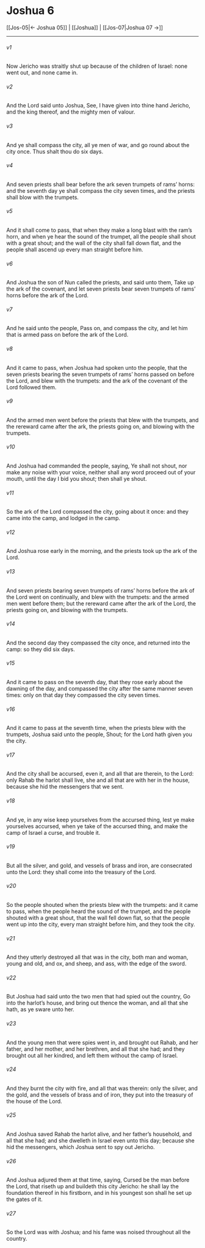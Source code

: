 # Joshua 6

[[Jos-05|← Joshua 05]] | [[Joshua]] | [[Jos-07|Joshua 07 →]]
***

###### v1
Now Jericho was straitly shut up because of the children of Israel: none went out, and none came in.
###### v2
And the Lord said unto Joshua, See, I have given into thine hand Jericho, and the king thereof, and the mighty men of valour.
###### v3
And ye shall compass the city, all ye men of war, and go round about the city once. Thus shalt thou do six days.
###### v4
And seven priests shall bear before the ark seven trumpets of rams’ horns: and the seventh day ye shall compass the city seven times, and the priests shall blow with the trumpets.
###### v5
And it shall come to pass, that when they make a long blast with the ram’s horn, and when ye hear the sound of the trumpet, all the people shall shout with a great shout; and the wall of the city shall fall down flat, and the people shall ascend up every man straight before him.
###### v6
And Joshua the son of Nun called the priests, and said unto them, Take up the ark of the covenant, and let seven priests bear seven trumpets of rams’ horns before the ark of the Lord.
###### v7
And he said unto the people, Pass on, and compass the city, and let him that is armed pass on before the ark of the Lord.
###### v8
And it came to pass, when Joshua had spoken unto the people, that the seven priests bearing the seven trumpets of rams’ horns passed on before the Lord, and blew with the trumpets: and the ark of the covenant of the Lord followed them.
###### v9
And the armed men went before the priests that blew with the trumpets, and the rereward came after the ark, the priests going on, and blowing with the trumpets.
###### v10
And Joshua had commanded the people, saying, Ye shall not shout, nor make any noise with your voice, neither shall any word proceed out of your mouth, until the day I bid you shout; then shall ye shout.
###### v11
So the ark of the Lord compassed the city, going about it once: and they came into the camp, and lodged in the camp.
###### v12
And Joshua rose early in the morning, and the priests took up the ark of the Lord.
###### v13
And seven priests bearing seven trumpets of rams’ horns before the ark of the Lord went on continually, and blew with the trumpets: and the armed men went before them; but the rereward came after the ark of the Lord, the priests going on, and blowing with the trumpets.
###### v14
And the second day they compassed the city once, and returned into the camp: so they did six days.
###### v15
And it came to pass on the seventh day, that they rose early about the dawning of the day, and compassed the city after the same manner seven times: only on that day they compassed the city seven times.
###### v16
And it came to pass at the seventh time, when the priests blew with the trumpets, Joshua said unto the people, Shout; for the Lord hath given you the city.
###### v17
And the city shall be accursed, even it, and all that are therein, to the Lord: only Rahab the harlot shall live, she and all that are with her in the house, because she hid the messengers that we sent.
###### v18
And ye, in any wise keep yourselves from the accursed thing, lest ye make yourselves accursed, when ye take of the accursed thing, and make the camp of Israel a curse, and trouble it.
###### v19
But all the silver, and gold, and vessels of brass and iron, are consecrated unto the Lord: they shall come into the treasury of the Lord.
###### v20
So the people shouted when the priests blew with the trumpets: and it came to pass, when the people heard the sound of the trumpet, and the people shouted with a great shout, that the wall fell down flat, so that the people went up into the city, every man straight before him, and they took the city.
###### v21
And they utterly destroyed all that was in the city, both man and woman, young and old, and ox, and sheep, and ass, with the edge of the sword.
###### v22
But Joshua had said unto the two men that had spied out the country, Go into the harlot’s house, and bring out thence the woman, and all that she hath, as ye sware unto her.
###### v23
And the young men that were spies went in, and brought out Rahab, and her father, and her mother, and her brethren, and all that she had; and they brought out all her kindred, and left them without the camp of Israel.
###### v24
And they burnt the city with fire, and all that was therein: only the silver, and the gold, and the vessels of brass and of iron, they put into the treasury of the house of the Lord.
###### v25
And Joshua saved Rahab the harlot alive, and her father’s household, and all that she had; and she dwelleth in Israel even unto this day; because she hid the messengers, which Joshua sent to spy out Jericho.
###### v26
And Joshua adjured them at that time, saying, Cursed be the man before the Lord, that riseth up and buildeth this city Jericho: he shall lay the foundation thereof in his firstborn, and in his youngest son shall he set up the gates of it.
###### v27
So the Lord was with Joshua; and his fame was noised throughout all the country. 
